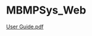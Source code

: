 
# MBMPSys_Web
[User Guide.pdf](https://github.com/GbengaAdegbite/MBMPSys_Web/files/8985159/User.Guide.pdf)

